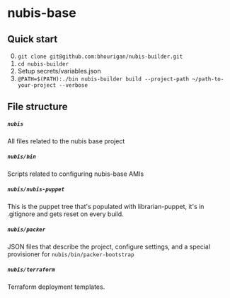 # nubis-base

## Quick start
0. `git clone git@github.com:bhourigan/nubis-builder.git`
0. `cd nubis-builder`
0. Setup secrets/variables.json
0. `@PATH=$(PATH):./bin nubis-builder build --project-path ~/path-to-your-project --verbose`

## File structure

##### `nubis`
All files related to the nubis base project

##### `nubis/bin`
Scripts related to configuring nubis-base AMIs

##### `nubis/nubis-puppet`
This is the puppet tree that's populated with librarian-puppet, it's in .gitignore and gets reset on every build.

##### `nubis/packer`
JSON files that describe the project, configure settings, and a special provisioner for `nubis/bin/packer-bootstrap`

##### `nubis/terraform`
Terraform deployment templates.
